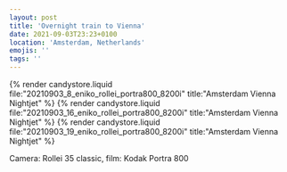 ```yaml
---
layout: post
title: 'Overnight train to Vienna'
date: 2021-09-03T23:23+0100
location: 'Amsterdam, Netherlands'
emojis: ''
tags: ''
---
```


{% render candystore.liquid file:"20210903_8_eniko_rollei_portra800_8200i" title:"Amsterdam Vienna Nightjet" %}
{% render candystore.liquid file:"20210903_16_eniko_rollei_portra800_8200i" title:"Amsterdam Vienna Nightjet" %}
{% render candystore.liquid file:"20210903_19_eniko_rollei_portra800_8200i" title:"Amsterdam Vienna Nightjet" %}

Camera: Rollei 35 classic, film: Kodak Portra 800
